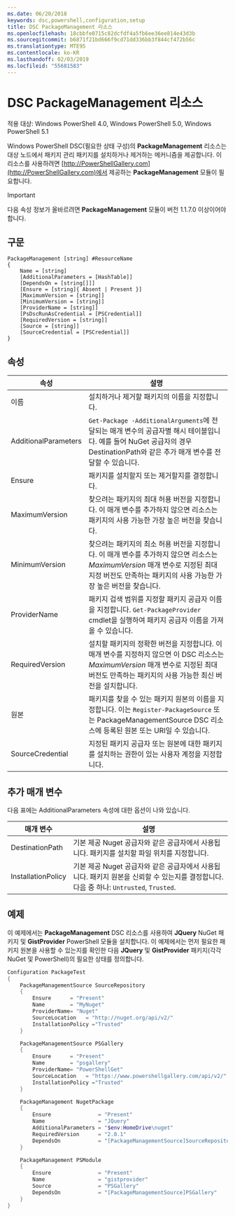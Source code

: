 ```yaml
---
ms.date: 06/20/2018
keywords: dsc,powershell,configuration,setup
title: DSC PackageManagement 리소스
ms.openlocfilehash: 18cbbfe0715c82dcfdf4a5fb6ee36ee814e43d3b
ms.sourcegitcommit: b6871f21bd666f9cd71dd336bb3f844cf472b56c
ms.translationtype: MTE95
ms.contentlocale: ko-KR
ms.lasthandoff: 02/03/2019
ms.locfileid: "55681583"
---
```

# <a name="dsc-packagemanagement-resource"></a>DSC PackageManagement 리소스

적용 대상: Windows PowerShell 4.0, Windows PowerShell 5.0, Windows PowerShell 5.1

Windows PowerShell DSC(필요한 상태 구성)의 **PackageManagement** 리소스는 대상 노드에서 패키지 관리 패키지를 설치하거나 제거하는 메커니즘을 제공합니다. 이 리소스를 사용하려면 [http://PowerShellGallery.com](http://PowerShellGallery.com)에서 제공하는 **PackageManagement** 모듈이 필요합니다.

> [!IMPORTANT]
> 다음 속성 정보가 올바르려면 **PackageManagement** 모듈이 버전 1.1.7.0 이상이어야 합니다.

## <a name="syntax"></a>구문

```
PackageManagement [string] #ResourceName
{
    Name = [string]
    [AdditionalParameters = [HashTable]]
    [DependsOn = [string[]]]
    [Ensure = [string]{ Absent | Present }]
    [MaximumVersion = [string]]
    [MinimumVersion = [string]]
    [ProviderName = [string]]
    [PsDscRunAsCredential = [PSCredential]]
    [RequiredVersion = [string]]
    [Source = [string]]
    [SourceCredential = [PSCredential]]
}
```

## <a name="properties"></a>속성

| 속성 | 설명 |
| --- | --- |
| 이름| 설치하거나 제거할 패키지의 이름을 지정합니다.|
| AdditionalParameters| `Get-Package -AdditionalArguments`에 전달되는 매개 변수의 공급자별 해시 테이블입니다. 예를 들어 NuGet 공급자의 경우 DestinationPath와 같은 추가 매개 변수를 전달할 수 있습니다.|
| Ensure| 패키지를 설치할지 또는 제거할지를 결정합니다.|
| MaximumVersion|찾으려는 패키지의 최대 허용 버전을 지정합니다. 이 매개 변수를 추가하지 않으면 리소스는 패키지의 사용 가능한 가장 높은 버전을 찾습니다.|
| MinimumVersion|찾으려는 패키지의 최소 허용 버전을 지정합니다. 이 매개 변수를 추가하지 않으면 리소스는 _MaximumVersion_ 매개 변수로 지정된 최대 지정 버전도 만족하는 패키지의 사용 가능한 가장 높은 버전을 찾습니다.|
| ProviderName| 패키지 검색 범위를 지정할 패키지 공급자 이름을 지정합니다. `Get-PackageProvider` cmdlet을 실행하여 패키지 공급자 이름을 가져올 수 있습니다.|
| RequiredVersion| 설치할 패키지의 정확한 버전을 지정합니다. 이 매개 변수를 지정하지 않으면 이 DSC 리소스는 _MaximumVersion_ 매개 변수로 지정된 최대 버전도 만족하는 패키지의 사용 가능한 최신 버전을 설치합니다.|
| 원본| 패키지를 찾을 수 있는 패키지 원본의 이름을 지정합니다. 이는 `Register-PackageSource` 또는 PackageManagementSource DSC 리소스에 등록된 원본 또는 URI일 수 있습니다.|
| SourceCredential | 지정된 패키지 공급자 또는 원본에 대한 패키지를 설치하는 권한이 있는 사용자 계정을 지정합니다.|

## <a name="additional-parameters"></a>추가 매개 변수

다음 표에는 AdditionalParameters 속성에 대한 옵션이 나와 있습니다.

| 매개 변수 | 설명 |
| --- | --- |
| DestinationPath| 기본 제공 Nuget 공급자와 같은 공급자에서 사용됩니다. 패키지를 설치할 파일 위치를 지정합니다.|
| InstallationPolicy| 기본 제공 Nuget 공급자와 같은 공급자에서 사용됩니다. 패키지 원본을 신뢰할 수 있는지를 결정합니다. 다음 중 하나: `Untrusted`, `Trusted`.|

## <a name="example"></a>예제

이 예제에서는 **PackageManagement** DSC 리소스를 사용하여 **JQuery** NuGet 패키지 및 **GistProvider** PowerShell 모듈을 설치합니다. 이 예제에서는 먼저 필요한 패키지 원본을 사용할 수 있는지를 확인한 다음 **JQuery** 및 **GistProvider** 패키지(각각 NuGet 및 PowerShell)의 필요한 상태를 정의합니다.

```powershell
Configuration PackageTest
{
    PackageManagementSource SourceRepository
    {
        Ensure      = "Present"
        Name        = "MyNuget"
        ProviderName= "Nuget"
        SourceLocation   = "http://nuget.org/api/v2/"
        InstallationPolicy ="Trusted"
    }

    PackageManagementSource PSGallery
    {
        Ensure      = "Present"
        Name        = "psgallery"
        ProviderName= "PowerShellGet"
        SourceLocation   = "https://www.powershellgallery.com/api/v2/"
        InstallationPolicy ="Trusted"
    }

    PackageManagement NugetPackage
    {
        Ensure               = "Present"
        Name                 = "JQuery"
        AdditionalParameters = "$env:HomeDrive\nuget"
        RequiredVersion      = "2.0.1"
        DependsOn            = "[PackageManagementSource]SourceRepository"
    }

    PackageManagement PSModule
    {
        Ensure               = "Present"
        Name                 = "gistprovider"
        Source               = "PSGallery"
        DependsOn            = "[PackageManagementSource]PSGallery"
    }
}
```